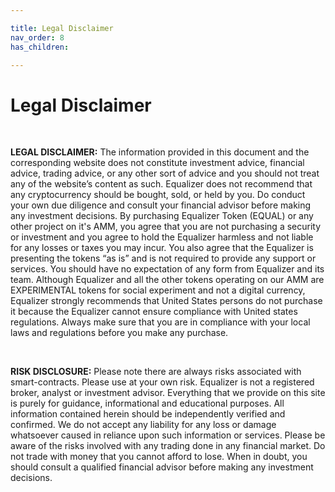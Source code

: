 ```yaml
---

title: Legal Disclaimer
nav_order: 8
has_children:

---
```


# Legal Disclaimer
<br>

**LEGAL DISCLAIMER:** The information provided in this document and the corresponding website does not constitute investment advice, financial advice, trading advice, or any other sort of advice and you should not treat any of the website’s content as such. Equalizer does not recommend that any cryptocurrency should be bought, sold, or held by you. Do conduct your own due diligence and consult your financial advisor before making any investment decisions. By purchasing Equalizer Token (EQUAL) or any other project on it's AMM, you agree that you are not purchasing a security or investment and you agree to hold the Equalizer harmless and not liable for any losses or taxes you may incur. You also agree that the Equalizer is presenting the tokens “as is” and is not required to provide any support or services. You should have no expectation of any form from Equalizer and its team. Although Equalizer and all the other tokens operating on our AMM are EXPERIMENTAL tokens for social experiment and not a digital currency, Equalizer strongly recommends that United States persons do not purchase it because the Equalizer cannot ensure compliance with United states regulations. Always make sure that you are in compliance with your local laws and regulations before you make any purchase.

<br>


**RISK DISCLOSURE:** Please note there are always risks associated with smart-contracts. Please use at your own risk. Equalizer is not a registered broker, analyst or investment advisor. Everything that we provide on this site is purely for guidance, informational and educational purposes. All information contained herein should be independently verified and confirmed. We do not accept any liability for any loss or damage whatsoever caused in reliance upon such information or services. Please be aware of the risks involved with any trading done in any financial market. Do not trade with money that you cannot afford to lose. When in doubt, you should consult a qualified financial advisor before making any investment decisions.

